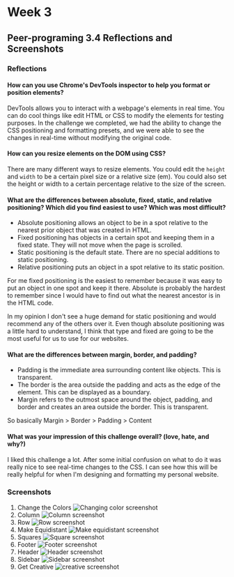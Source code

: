 # Week 3
## Peer-programing 3.4 Reflections and Screenshots

### Reflections

#### How can you use Chrome's DevTools inspector to help you format or position elements?
DevTools allows you to interact with a webpage's elements in real time. You can do cool things like edit HTML or CSS to modify the elements for testing purposes. In the challenge we completed, we had the ability to change the CSS positioning and formatting presets, and we were able to see the changes in real-time without modifying the original code.

#### How can you resize elements on the DOM using CSS?
There are many different ways to resize elements. You could edit the `height` and `width` to be a certain pixel size or a relative size (em). You could also set the height or width to a certain percentage relative to the size of the screen.

#### What are the differences between absolute, fixed, static, and relative positioning? Which did you find easiest to use? Which was most difficult?
* Absolute positioning allows an object to be in a spot relative to the nearest prior object that was created in HTML.
* Fixed positioning has objects in a certain spot and keeping them in a fixed state. They will not move when the page is scrolled.
* Static positioning is the default state. There are no special additions to static positioning.
* Relative positioning puts an object in a spot relative to its static position.

For me fixed positioning is the easiest to remember because it was easy to put an object in one spot and keep it there. Absolute is probably the hardest to remember since I would have to find out what the nearest ancestor is in the HTML code.

In my opinion I don't see a huge demand for static positioning and would recommend any of the others over it. Even though absolute positioning was a little hard to understand, I think that type and fixed are going to be the most useful for us to use for our websites.

#### What are the differences between margin, border, and padding?
* Padding is the immediate area surrounding content like objects. This is transparent.
* The border is the area outside the padding and acts as the edge of the element. This can be displayed as a boundary.
* Margin refers to the outmost space around the object, padding, and border and creates an area outside the border. This is transparent.

So basically Margin > Border > Padding > Content

#### What was your impression of this challenge overall? (love, hate, and why?)
I liked this challenge a lot. After some initial confusion on what to do it was really nice to see real-time changes to the CSS. I can see how this will be really helpful for when I'm designing and formatting my personal website.

### Screenshots
1. Change the Colors ![Changing color screenshot](imgs/change-color.png)
2. Column ![Column screenshot](imgs/column-2.png)
3. Row ![Row screenshot](imgs/row-3.png)
4. Make Equidistant ![Make equidistant screenshot](imgs/make-equidistant-4.png)
5. Squares ![Square screenshot](imgs/squares-5.png)
6. Footer ![Footer screenshot](imgs/footer-6.png)
7. Header ![Header screenshot](imgs/header-7.png)
8. Sidebar ![Sidebar screenshot](imgs/sidebar-8.png)
9. Get Creative ![creative screenshot](imgs/creative-9.png)